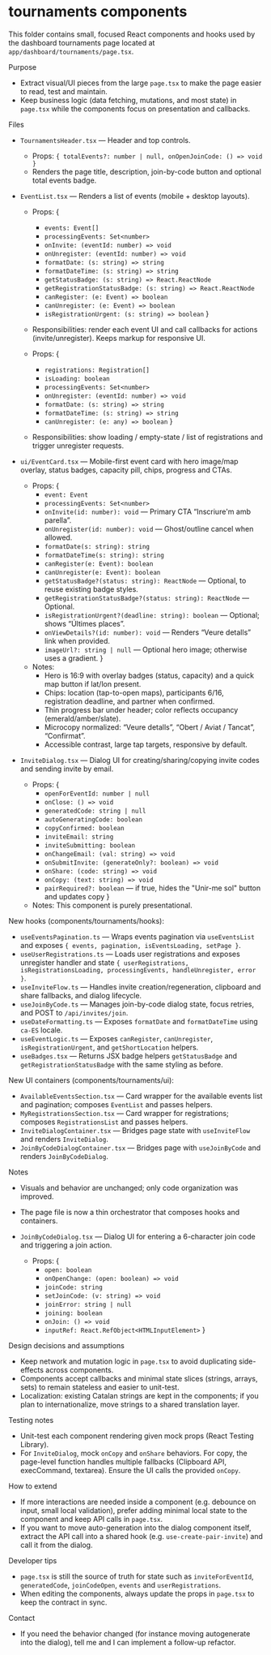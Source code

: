 # tournaments components

This folder contains small, focused React components and hooks used by the dashboard tournaments page located at `app/dashboard/tournaments/page.tsx`.

Purpose
- Extract visual/UI pieces from the large `page.tsx` to make the page easier to read, test and maintain.
- Keep business logic (data fetching, mutations, and most state) in `page.tsx` while the components focus on presentation and callbacks.

Files
- `TournamentsHeader.tsx` — Header and top controls.
  - Props: `{ totalEvents?: number | null, onOpenJoinCode: () => void }`
  - Renders the page title, description, join-by-code button and optional total events badge.

- `EventList.tsx` — Renders a list of events (mobile + desktop layouts).
  - Props: {
    - `events: Event[]`
    - `processingEvents: Set<number>`
    - `onInvite: (eventId: number) => void`
    - `onUnregister: (eventId: number) => void`
    - `formatDate: (s: string) => string`
    - `formatDateTime: (s: string) => string`
    - `getStatusBadge: (s: string) => React.ReactNode`
    - `getRegistrationStatusBadge: (s: string) => React.ReactNode`
    - `canRegister: (e: Event) => boolean`
    - `canUnregister: (e: Event) => boolean`
    - `isRegistrationUrgent: (s: string) => boolean`
  }
  - Responsibilities: render each event UI and call callbacks for actions (invite/unregister). Keeps markup for responsive UI.

  - Props: {
    - `registrations: Registration[]`
    - `isLoading: boolean`
    - `processingEvents: Set<number>`
    - `onUnregister: (eventId: number) => void`
    - `formatDate: (s: string) => string`
    - `formatDateTime: (s: string) => string`
    - `canUnregister: (e: any) => boolean`
  }
  - Responsibilities: show loading / empty-state / list of registrations and trigger unregister requests.

- `ui/EventCard.tsx` — Mobile-first event card with hero image/map overlay, status badges, capacity pill, chips, progress and CTAs.
  - Props: {
    - `event: Event`
    - `processingEvents: Set<number>`
    - `onInvite(id: number): void` — Primary CTA “Inscriure'm amb parella”.
    - `onUnregister(id: number): void` — Ghost/outline cancel when allowed.
    - `formatDate(s: string): string`
    - `formatDateTime(s: string): string`
    - `canRegister(e: Event): boolean`
    - `canUnregister(e: Event): boolean`
    - `getStatusBadge?(status: string): ReactNode` — Optional, to reuse existing badge styles.
    - `getRegistrationStatusBadge?(status: string): ReactNode` — Optional.
    - `isRegistrationUrgent?(deadline: string): boolean` — Optional; shows “Últimes places”.
    - `onViewDetails?(id: number): void` — Renders “Veure detalls” link when provided.
    - `imageUrl?: string | null` — Optional hero image; otherwise uses a gradient.
  }
  - Notes:
    - Hero is 16:9 with overlay badges (status, capacity) and a quick map button if lat/lon present.
    - Chips: location (tap-to-open maps), participants 6/16, registration deadline, and partner when confirmed.
    - Thin progress bar under header; color reflects occupancy (emerald/amber/slate).
    - Microcopy normalized: “Veure detalls”, “Obert / Aviat / Tancat”, “Confirmat”.
    - Accessible contrast, large tap targets, responsive by default.

- `InviteDialog.tsx` — Dialog UI for creating/sharing/copying invite codes and sending invite by email.
  - Props: {
    - `openForEventId: number | null`
    - `onClose: () => void`
    - `generatedCode: string | null`
    - `autoGeneratingCode: boolean`
    - `copyConfirmed: boolean`
    - `inviteEmail: string`
    - `inviteSubmitting: boolean`
    - `onChangeEmail: (val: string) => void`
    - `onSubmitInvite: (generateOnly?: boolean) => void`
    - `onShare: (code: string) => void`
    - `onCopy: (text: string) => void`
    - `pairRequired?: boolean` — if true, hides the "Unir-me sol" button and updates copy
  }
  - Notes: This component is purely presentational.

New hooks (components/tournaments/hooks):
- `useEventsPagination.ts` — Wraps events pagination via `useEventsList` and exposes `{ events, pagination, isEventsLoading, setPage }`.
- `useUserRegistrations.ts` — Loads user registrations and exposes unregister handler and state `{ userRegistrations, isRegistrationsLoading, processingEvents, handleUnregister, error }`.
- `useInviteFlow.ts` — Handles invite creation/regeneration, clipboard and share fallbacks, and dialog lifecycle.
- `useJoinByCode.ts` — Manages join-by-code dialog state, focus retries, and POST to `/api/invites/join`.
- `useDateFormatting.ts` — Exposes `formatDate` and `formatDateTime` using `ca-ES` locale.
- `useEventLogic.ts` — Exposes `canRegister`, `canUnregister`, `isRegistrationUrgent`, and `getShortLocation` helpers.
- `useBadges.tsx` — Returns JSX badge helpers `getStatusBadge` and `getRegistrationStatusBadge` with the same styling as before.

New UI containers (components/tournaments/ui):
- `AvailableEventsSection.tsx` — Card wrapper for the available events list and pagination; composes `EventList` and passes helpers.
- `MyRegistrationsSection.tsx` — Card wrapper for registrations; composes `RegistrationsList` and passes helpers.
- `InviteDialogContainer.tsx` — Bridges page state with `useInviteFlow` and renders `InviteDialog`.
- `JoinByCodeDialogContainer.tsx` — Bridges page with `useJoinByCode` and renders `JoinByCodeDialog`.

Notes
- Visuals and behavior are unchanged; only code organization was improved.
- The page file is now a thin orchestrator that composes hooks and containers.

- `JoinByCodeDialog.tsx` — Dialog UI for entering a 6-character join code and triggering a join action.
  - Props: {
    - `open: boolean`
    - `onOpenChange: (open: boolean) => void`
    - `joinCode: string`
    - `setJoinCode: (v: string) => void`
    - `joinError: string | null`
    - `joining: boolean`
    - `onJoin: () => void`
    - `inputRef: React.RefObject<HTMLInputElement>`
  }

Design decisions and assumptions
- Keep network and mutation logic in `page.tsx` to avoid duplicating side-effects across components.
- Components accept callbacks and minimal state slices (strings, arrays, sets) to remain stateless and easier to unit-test.
- Localization: existing Catalan strings are kept in the components; if you plan to internationalize, move strings to a shared translation layer.

Testing notes
- Unit-test each component rendering given mock props (React Testing Library).
- For `InviteDialog`, mock `onCopy` and `onShare` behaviors. For copy, the page-level function handles multiple fallbacks (Clipboard API, execCommand, textarea). Ensure the UI calls the provided `onCopy`.

How to extend
- If more interactions are needed inside a component (e.g. debounce on input, small local validation), prefer adding minimal local state to the component and keep API calls in `page.tsx`.
- If you want to move auto-generation into the dialog component itself, extract the API call into a shared hook (e.g. `use-create-pair-invite`) and call it from the dialog.

Developer tips
- `page.tsx` is still the source of truth for state such as `inviteForEventId`, `generatedCode`, `joinCodeOpen`, `events` and `userRegistrations`.
- When editing the components, always update the props in `page.tsx` to keep the contract in sync.

Contact
- If you need the behavior changed (for instance moving autogenerate into the dialog), tell me and I can implement a follow-up refactor.
